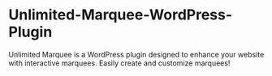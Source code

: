 # Unlimited-Marquee-WordPress-Plugin
Unlimited Marquee is a WordPress plugin designed to enhance your website with interactive marquees. Easily create and customize marquees!
